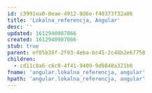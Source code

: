 ```yaml
---
id: c3991ea0-8eae-4912-8d6e-f40373f32a86
title: 'Lokalna_referencja, Angular'
desc: ''
updated: 1612940987066
created: 1612940987066
stub: true
parent: ef05b38f-2f93-4eba-bc45-2c48b2e67758
children:
  - cd11c8a6-c6c0-4f41-9409-9d9848a321b6
fname: 'angular.lokalna_referencja, angular'
hpath: 'angular.lokalna_referencja, angular'
---
```



